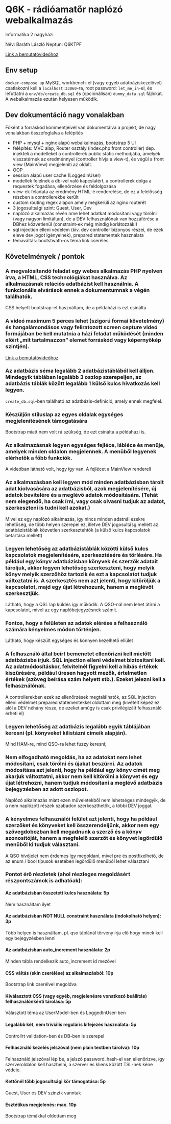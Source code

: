 # Q6K - rádióamatőr naplózó webalkalmazás

Informatika 2 nagyházi

Név: Baráth László
Neptun: Q6KTPF

[Link a bemutatóvideóhoz](https://youtu.be/nKC-Dv7rHwM)

## Env setup

`docker-compose up`
MySQL workbench-el (vagy egyéb adatbáziskezelővel) csatlakozni kell a `localhost:33060`-ra, root password: `let_me_in`-el, és lefuttatni a `env/db/create_db.sql` és (opcionálisan) `dummy_data.sql` fájlokat. A webalkalmazás ezután helyesen működik.

## Dev dokumentáció nagy vonalakban

Főként a forráskód kommentjeivel van dokumentálva a projekt, de nagy vonalakban összefoglalva a felépítés
- PHP + mysql + nginx alapú webalkalmazás, bootstrap 5 UI
- felépítés: MVC alap, Router osztály (index.php front controller) dep. injekteli a modelleket a controllerek public static methodjába, amelyek visszatérnek az eredménnyel (controller hívja a view-t), és végül a front view (MainView) megjeleníti az oldalt.
- OOP
- session alapú user cache (LoggedInUser)
- modellek felelnek a db-vel való kapcslatért, a controllerek dolga a requestek fogadása, ellenőrzése és feldolgozása
- view-ek feladata az eredmény HTML-é renderelése, de ez a felelősség részben a controllerekbe került
- custom routing regex alapon amely megkerüli az nginx routerét
- 3 jogosultsági szint: Guest, User, Dev
- naplózó alkalmazás révén nme lehet adatkat módosítani vagy törölni (vagy nagyon limitáltan), de a DEV felhasználónak van hozzáférése a DBhez közvetlenül (constraint-ek még mindig korlátozzák!)
- sql injection elleni védelem (kiv. dev controller bizonyos részei, de ezek eleve dev jogot igényelnek), prepared statementek használata
- témaváltás: bootstwath-os téma link cserélés

## Követelmények / pontok

### A megvalósítandó feladat egy webes alkalmazás PHP nyelven írva, a HTML, CSS technológiákat használva. Az alkalmazásnak relációs adatbázist kell használnia. A funkcionális elvárások ennek a dokumentumnak a végén találhatók.
CSS helyett bootstrap-et használtam, de a példaházi is ezt csinálta

### A videó maximum 5 perces lehet (szigorú formai követelmény) és hangalámondásos vagy feliratozott screen cepture videó formájában be kell mutatnia a házi feladat működését (minden előírt „mit tartalmazzon” elemet forráskód vagy képernyőkép szintjén).
[Link a bemutatóvideóhoz](https://youtu.be/nKC-Dv7rHwM)

### Az adatbázis séma legalább 2 adatbázistáblából kell álljon. Mindegyik táblában legalább 3 oszlop szerepeljen, az adatbázis táblák között legalább 1 külső kulcs hivatkozás kell legyen.
`create_db.sql`-ben található az adatbázis-definíció, amely ennek megfelel.

### Készüljön stíluslap az egyes oldalak egységes megjelenítésének támogatására
Bootstrap miatt nem volt rá szükség, de ezt csinálta a példaházi is.

### Az alkalmazásnak legyen egységes fejléce, lábléce és menüje, amelyek minden oldalon megjelennek. A menüből legyenek elérhetők a főbb funkciók.
A videóban látható volt, hogy így van. A fejlécet a MainView rendereli

### Az alkalmazásban kell legyen mód minden adatbázisban tárolt adat kiolvasására az adatbázisból, azok megjelenítésére, új adatok bevitelére és a meglévő adatok módosítására. (Tehát nem elegendő, ha csak írni, vagy csak olvasni tudjuk az adatot, szerkeszteni is tudni kell azokat.)

Mivel ez egy naplózó alkalmazás, így nincs minden adatnál ezekre lehetőség, de több helyen szerepel ez, illetve DEV jogosultásg mellett az adatbázistáblák közvetlen szerkesztehtők (a külső kulcs kapcsolatok betartása mellett)

### Legyen lehetőség az adatbázistáblák közötti külső kulcs kapcsolatok megjelenítésére, szerkesztésére és törlésére. Ha például egy könyv adatbázisban könyvek és szerzők adatait tároljuk, akkor legyen lehetőség szerkeszteni, hogy melyik könyv melyik szerzőhöz tartozik és ezt a kapcsolatot tudjuk változtatni is. A szerkesztés nem azt jelenti, hogy kitöröljük a kapcsolatot, majd egy újat létrehozunk, hanem a meglévőt szerkesztjük.
Látható, hogy a QSL lap küldés így működik. A QSO-nál nem lehet átírni a kapcsolatot, mivel az egy naplóbejegyzésnek számít.

### Fontos, hogy a felületen az adatok elérése a felhasználó számára kényelmes módon történjen.
Látható, hogy készült egységes és könnyen kezelhető ellület

### A felhasználó által beírt bemenetet ellenőrizni kell mielőtt adatbázisba írjuk. SQL injection elleni védelmet biztosítani kell. Az adatmódosításkor, felvitelnél figyelni kell a hibás értékek kiszűrésére, például üresen hagyott mezők, értelmetlen értékek (szöveg beírása szám helyett stb.). Ezeket jelezni kell a felhasználónak. 
A controllerekben ezek az ellenőrzések megtalálhatók, az SQL injection elleni védelmet prepared statementekkel oldottam meg (kivételt képez ez alól a DEV néhány része, de ezeket amúgy is csak privilégizált felhasználó érheti el)

### Legyen lehetőség az adatbázis legalább egyik táblájában keresni (pl. könyveket kilistázni címeik alapján).
Mind HAM-re, mind QSO-ra lehet fuzzy keresni;

### Nem elfogadható megoldás, ha az adatokat nem lehet módosítani, csak törölni és újakat beszúrni. Az adatok módosítása azt jelenti, hogy ha például egy könyv címét meg akarjuk változtatni, akkor nem kell kitörölni a könyvet és egy újat létrehozni, hanem tudjuk módosítani a meglévő adatbázis bejegyzésben az adott oszlopot.
Naplózó alkalmazás miatt ezen műveletekből nem lehetséges mindegyik, de a nem naplózótt részek szabadon szerkeszthetők, a többi DEV joggal.

### A kényelmes felhasználói felület azt jelenti, hogy ha például szerzőket és könyveket kell összerendeljünk, akkor nem egy szövegdobozban kell megadnunk a szerző és a könyv azonosítóját, hanem a megfelelő szerzőt és könyvet legördülő menüből ki tudjuk választani.
A QSO hívójelet nem érdemes így megoldani, mivel pre és postfixelhető, de az enum / bool típusok esetében legördülő menüből lehet választani

### Pontot érő részletek (ahol részleges megoldásért részpontszámok is adhatóak):
#### Az adatbázisban összetett kulcs használata: 5p
Nem használtam ilyet
#### Az adatbázisban NOT NULL constraint használata (indokolható helyen): 3p
Több helyen is használtam, pl. qso táblánál törvény írja elő hogy minek kell egy bejegyzésben lenni

#### Az adatbázisban auto_increment használata: 2p
Minden tábla rendelkezik auto_increment id mezővel

#### CSS váltás (skin cserélése) az alkalmazásból: 10p
Bootstrap link cserélvel megoldva

#### Kiválasztott CSS (vagy egyéb, megjelenésre vonatkozó beállítás) felhasználónkénti tárolása: 5p
Választott téma az UserModel-ben és LoggedInUser-ben

#### Legalább két, nem triviális reguláris kifejezés használata: 5p
Controllrt validation-ben és DB-ben is szerepel


#### Felhasználó kezelés jelszóval (nem plain textben tárolva): 10p
Felhasználó jelszóval lép be, a jelszó password_hash-el van ellenőrizve, így szerveroldalon kell haszhelni, a szerver és kliens között TSL-nek kéne védeie.

#### Kettőnél több jogosultsági kör támogatása: 5p
Guest, User és DEV szinztk vanntak

#### Esztétikus megjelenés: max. 10p
Bootstrap témákkal oldottam meg